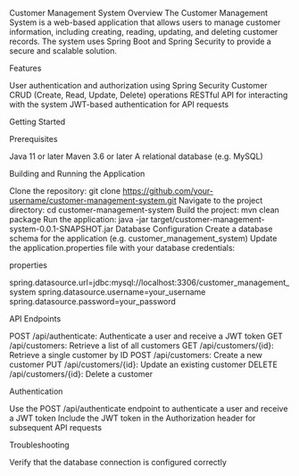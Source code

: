 Customer Management System
Overview
The Customer Management System is a web-based application that allows users to manage customer information,
including creating, reading, updating, and deleting customer records.
The system uses Spring Boot and Spring Security to provide a secure and scalable solution.

Features

User authentication and authorization using Spring Security
Customer CRUD (Create, Read, Update, Delete) operations
RESTful API for interacting with the system
JWT-based authentication for API requests

Getting Started

Prerequisites

Java 11 or later
Maven 3.6 or later
A relational database (e.g. MySQL)

Building and Running the Application

Clone the repository: git clone https://github.com/your-username/customer-management-system.git
Navigate to the project directory: cd customer-management-system
Build the project: mvn clean package
Run the application: java -jar target/customer-management-system-0.0.1-SNAPSHOT.jar
Database Configuration
Create a database schema for the application (e.g. customer_management_system)
Update the application.properties file with your database credentials:

properties

spring.datasource.url=jdbc:mysql://localhost:3306/customer_management_system
spring.datasource.username=your_username
spring.datasource.password=your_password

API Endpoints

POST /api/authenticate: Authenticate a user and receive a JWT token
GET /api/customers: Retrieve a list of all customers
GET /api/customers/{id}: Retrieve a single customer by ID
POST /api/customers: Create a new customer
PUT /api/customers/{id}: Update an existing customer
DELETE /api/customers/{id}: Delete a customer

Authentication

Use the POST /api/authenticate endpoint to authenticate a user and receive a JWT token
Include the JWT token in the Authorization header for subsequent API requests

Troubleshooting

Verify that the database connection is configured correctly
